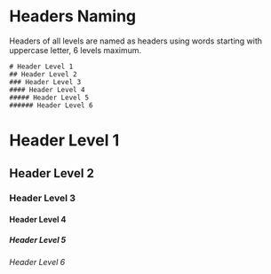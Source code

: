 # Headers Naming

Headers of all levels are named as headers using words starting with uppercase letter,
6 levels maximum.

    # Header Level 1
    ## Header Level 2
    ### Header Level 3
    #### Header Level 4
    ##### Header Level 5
    ###### Header Level 6

# Header Level 1
## Header Level 2
### Header Level 3
#### Header Level 4
##### Header Level 5
###### Header Level 6
